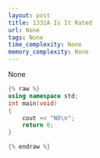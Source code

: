 ```yaml
---
layout: post
title: 1331A Is It Rated
url: None
tags: None
time_complexity: None
memory_complexity: None
---
```


None

```cpp
{% raw %}
using namespace std;
int main(void)
{
    cout << "NO\n";
    return 0;
}

{% endraw %}
```
